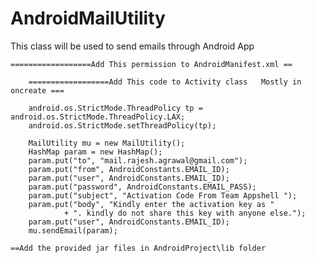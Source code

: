 # AndroidMailUtility

This class will be used to send emails through Android App


	==================Add This permission to AndroidManifest.xml ==
 <uses-permission android:name="android.permission.INTERNET" />
 
    
	

	
		
		==================Add This code to Activity class 	Mostly in oncreate ===
    
		android.os.StrictMode.ThreadPolicy tp = android.os.StrictMode.ThreadPolicy.LAX;
		android.os.StrictMode.setThreadPolicy(tp);
		
		MailUtility mu = new MailUtility();
		HashMap param = new HashMap();
		param.put("to", "mail.rajesh.agrawal@gmail.com");
		param.put("from", AndroidConstants.EMAIL_ID);
		param.put("user", AndroidConstants.EMAIL_ID);
		param.put("password", AndroidConstants.EMAIL_PASS);
		param.put("subject", "Activation Code From Team Appshell ");
		param.put("body", "Kindly enter the activation key as "
				+ ". kindly do not share this key with anyone else.");
		param.put("user", AndroidConstants.EMAIL_ID);
		mu.sendEmail(param);
    
    ==Add the provided jar files in AndroidProject\lib folder
